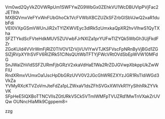 Vm0wd2QyVkZOVWRpUm1SWFYwZG9WbGx0ZEhkVU1WcDBUVlpPVjFac2JETlhh
MXBQVmxVeFYxWnFUbGhoCk1VcFVWbXBCZUZkSFZrbGlSbVJwQ2xaR1dubFdi
VEI0VXpGSmVWUnJiR2xTYlZKWVEyc3dlRk5zUmxkaQpXR2hvVlhwS1QyTXha
SFZTYkdScFVteHdkMUV5ZUVwbFJrNXlZa1prYUFwTlZYQk5WbGh3UjFkdFZr
ZGoKUld4VVlrWmFjRlZ0TlVOV1ZrVjVUVlYwVTJKSFVscFpNRnByVjBGd1ZG
SlZjRVpXYlhSVFV6RlZlRk51ClNsQUtWbTFTYjFWcVRtOVdSbEpWVW10MFdG
SnJWalZhVldSSFZURmFjbGRzV2xkaVdHaE1Wa2RrZDJGVwpXbkppUkZwWFlU
RndXRmxVUmxOa1JscHpDbGRzUVV0V2JGcGhWREZXYzJGR1RsTldiWGd3VkZa
YVMyRXcKTVZoVmJteFdZa1pLZWxaV1dsZFhSVGxXWlVkR1YySlhhRkZYVkVK
SFpHeE5lQXBoTTNCVllsZGtURkV5Ck5VTmlWMFpTVUZRd1MwTnVXakZrUVQw
OUNncHlaMlk9Cgppem8=

zzg